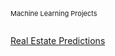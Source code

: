 
<p style="font-size:11px"> Machine Learning Projects
<br> </br>
</p>

<p>
<a href="https://github.com/evanca/quick-portfolio">Real Estate Predictions</a>
</p>
